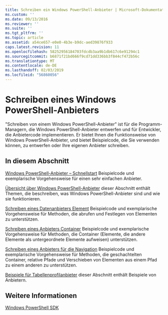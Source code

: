 ```yaml
---
title: Schreiben ein Windows PowerShell-Anbieter | Microsoft-Dokumentation
ms.custom: ''
ms.date: 09/13/2016
ms.reviewer: ''
ms.suite: ''
ms.tgt_pltfrm: ''
ms.topic: article
ms.assetid: a54ce657-e0e0-4b3e-b9dc-aed39876f933
caps.latest.revision: 11
ms.openlocfilehash: 58252956184703fdcdb3aa9b1db617c6e91294c1
ms.sourcegitcommit: b6871f21bd666f9cd71dd336bb3f844cf472b56c
ms.translationtype: MT
ms.contentlocale: de-DE
ms.lasthandoff: 02/03/2019
ms.locfileid: "56860056"
---
```

# <a name="writing-a-windows-powershell-provider"></a>Schreiben eines Windows PowerShell-Anbieters

"Schreiben von einem Windows PowerShell-Anbieter" ist für die Programm-Managern, die Windows PowerShell-Anbieter entwerfen und für Entwickler, die Anbietercode implementieren. Er bietet Ihnen die Funktionsweise von Windows PowerShell-Anbieter, und bietet Beispielcode, die Sie verwenden können, zu entwerfen oder Ihre eigenen Anbieter schreiben.

## <a name="in-this-section"></a>In diesem Abschnitt

[Windows PowerShell-Anbieter – Schnellstart](./windows-powershell-provider-quickstart.md) Beispielcode und exemplarische Vorgehensweise für einen sehr einfachen Anbieter.

[Übersicht über Windows PowerShell-Anbieter](./windows-powershell-provider-overview.md) dieser Abschnitt enthält Themen, die beschreiben, was Windows PowerShell-Anbieter sind und wie sie funktionieren.

[Schreiben eines Datenanbieters Element](./writing-an-item-provider.md) Beispielcode und exemplarische Vorgehensweise für Methoden, die abrufen und Festlegen von Elementen zu unterstützen.

[Schreiben eines Anbieters Container](./writing-a-container-provider.md) Beispielcode und exemplarische Vorgehensweise für Methoden, die Container (Elemente, die andere Elemente als untergeordnete Elemente aufweisen) unterstützen.

[Schreiben eines Anbieters für die Navigation](./writing-a-navigation-provider.md) Beispielcode und exemplarische Vorgehensweise für Methoden, die geschachtelten Container, relative Pfade und Verschieben von Elementen aus einem Pfad zu einem anderen zu unterstützen.

[Beispiele für Tabellenprofilanbieter](./provider-samples.md) dieser Abschnitt enthält Beispiele von Anbietern.

## <a name="see-also"></a>Weitere Informationen

[Windows PowerShell SDK](../windows-powershell-reference.md)